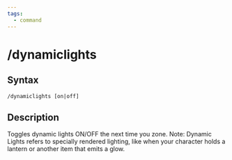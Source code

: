 ```yaml
---
tags:
  - command
---
```


# /dynamiclights

## Syntax

<!--cmd-syntax-start-->
```eqcommand
/dynamiclights [on|off]
```
<!--cmd-syntax-end-->

## Description

<!--cmd-desc-start-->
Toggles dynamic lights ON/OFF the next time you zone.
Note: Dynamic Lights refers to specially rendered lighting, like when your character holds a lantern or another item that emits a glow.
<!--cmd-desc-end-->